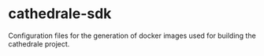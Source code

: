 # cathedrale-sdk

Configuration files for the generation of docker images used for building the cathedrale project. 
